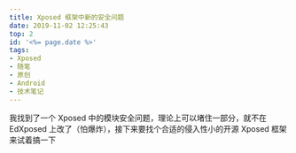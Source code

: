 ```yaml
---
title: Xposed 框架中新的安全问题
date: 2019-11-02 12:25:43
top: 2
id: '<%= page.date %>'
tags: 
- Xposed
- 随笔
- 原创
- Android
- 技术笔记
---
```

我找到了一个 Xposed 中的模块安全问题，理论上可以堵住一部分，就不在 EdXposed 上改了（怕爆炸），接下来要找个合适的侵入性小的开源 Xposed 框架来试着搞一下